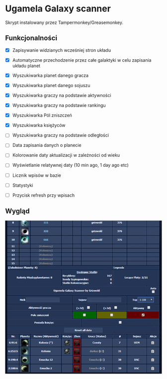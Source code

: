 # Ugamela Galaxy scanner

Skrypt instalowany przez Tampermonkey/Greasemonkey.

## Funkcjonalności
 - [x] Zapisywanie widzianych wcześniej stron układu
 - [x] Automatyczne przechodzenie przez całe galaktyki w celu zapisania układu planet
 
 
 - [x] Wyszukiwarka planet danego gracza
 - [x] Wyszukiwarka planet danego sojuszu
 - [x] Wyszukiwarka graczy na podstawie aktywności
 - [x] Wyszukiwarka graczy na podstawie rankingu
 - [x] Wyszukiwarka Pól zniszczeń
 - [x] Wyszukiwarka księżyców
 - [ ] Wyszukiwarka graczy na podstawie odległości
 
 - [ ] Data zapisania danych o planecie
 - [ ] Kolorowanie daty aktualizacji w zależności od wieku
 - [ ] Wyświetlanie relatywnej daty (10 min ago, 1 day ago etc)
 - [ ] Licznik wpisów w bazie
 - [ ] Statystyki
 - [ ] Przycisk refresh przy wpisach
 
## Wygląd

![ugamela_galaxy_scanner_screenshot](./ugamela_galaxy_scanner_screenshot.PNG)
